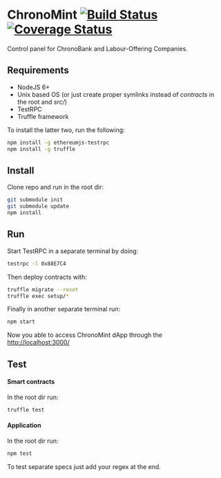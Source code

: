 # ChronoMint [![Build Status](https://travis-ci.org/ChronoBank/ChronoMint.svg?branch=master)](https://travis-ci.org/ChronoBank/ChronoMint) [![Coverage Status](https://coveralls.io/repos/github/ChronoBank/ChronoMint/badge.svg?branch=votes)](https://coveralls.io/github/ChronoBank/ChronoMint)
Control panel for ChronoBank and Labour-Offering Companies.

## Requirements
* NodeJS 6+
* Unix based OS (or just create proper symlinks instead of *contracts* in the root and *src/*)
* TestRPC
* Truffle framework

To install the latter two, run the following:
```bash
npm install -g ethereumjs-testrpc
npm install -g truffle
```

## Install
Clone repo and run in the root dir:
```bash
git submodule init
git submodule update
npm install
```

## Run
Start TestRPC in a separate terminal by doing:
```bash
testrpc -l 0x88E7C4
```

Then deploy contracts with:
```bash
truffle migrate --reset
truffle exec setup/*
```

Finally in another separate terminal run:
```bash
npm start
```

Now you able to access ChronoMint dApp through the [http://localhost:3000/](http://localhost:3000/)

## Test
#### Smart contracts
In the root dir run:
```bash
truffle test
```

#### Application
In the root dir run:
```bash
npm test
```
To test separate specs just add your regex at the end.